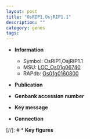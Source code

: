 ```yaml
---
layout: post
title: "OsRIP1,OsjRIP1.1"
description: ""
category: genes
tags: 
---
```


* **Information**  
    + Symbol: OsRIP1,OsjRIP1.1  
    + MSU: [LOC_Os01g06740](http://rice.uga.edu/cgi-bin/ORF_infopage.cgi?orf=LOC_Os01g06740)  
    + RAPdb: [Os01g0160800](http://rapdb.dna.affrc.go.jp/viewer/gbrowse_details/irgsp1?name=Os01g0160800)  

* **Publication**  

* **Genbank accession number**  

* **Key message**  

* **Connection**  

[//]: # * **Key figures**  


